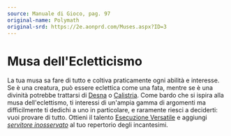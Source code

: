 ```yaml
---
source: Manuale di Gioco, pag. 97
original-name: Polymath
original-srd: https://2e.aonprd.com/Muses.aspx?ID=3
---
```


# Musa dell'Ecletticismo

La tua musa sa fare di tutto e coltiva praticamente ogni abilità e interesse. Se
è una creatura, può essere eclettica come una fata, mentre se è una divinità
potrebbe trattarsi di [Desna](/divinita/desna) o
[Calistria](/divinita/calistria). Come bardo che si ispira alla musa
dell'eclettismo, ti interessi di un'ampia gamma di argomenti ma difficilmente ti
dedichi a uno in particolare, e raramente riesci a deciderti: vuoi provare di
tutto. Ottieni il talento
[Esecuzione Versatile](/classi/bardo/talenti/esecuzione-versatile) e aggiungi
_[servitore inosservato](/incantesimi/servitore-inosservato)_ al tuo repertorio
degli incantesimi.

